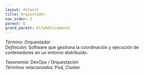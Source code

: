 ```yaml
---
layout: default
title: Orquestador
nav_order: 3
parent: O
grand_parent: Alfabéticamente
---
```


*Término:* Orquestador  
*Definición:* Software que gestiona la coordinación y ejecución de contenedores en un entorno distribuido.

*Taxonomía:* DevOps / Orquestación  
*Términos relacionados:* Pod, Cluster
